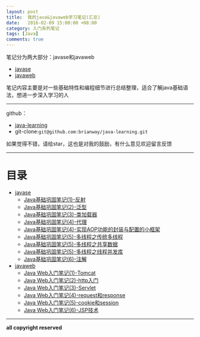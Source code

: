 ```yaml
---
layout: post
title:  我的java&javaweb学习笔记(汇总)
date:   2016-02-09 15:00:00 +08:00
category: 入门系列笔记
tags: [Java]
comments: true
---
```


笔记分为两大部分：javase和javaweb

- [javase](http://my.oschina.net/brianway/blog?catalog=3475426)
- [javaweb](http://my.oschina.net/brianway/blog?catalog=3475425)

笔记内容主要是对一些基础特性和编程细节进行总结整理，适合了解java基础语法，想进一步深入学习的人

<!-- more -->

----

github：

- [java-learning](https://github.com/brianway/java-learning)
- git-clone:`git@github.com:brianway/java-learning.git`


如果觉得不错，请给star，这也是对我的鼓励，有什么意见欢迎留言反馈


-----

# 目录

  - [javase](http://my.oschina.net/brianway/blog?catalog=3475426)
    - [Java基础巩固笔记(1)-反射](http://my.oschina.net/brianway/blog/599795)
    - [Java基础巩固笔记(2)-泛型](http://my.oschina.net/brianway/blog/599796)
    - [Java基础巩固笔记(3)-类加载器](http://my.oschina.net/brianway/blog/613524)
    - [Java基础巩固笔记(4)-代理](http://my.oschina.net/brianway/blog/613525)
    - [Java基础巩固笔记(4)-实现AOP功能的封装与配置的小框架](http://my.oschina.net/brianway/blog/613526)
    - [Java基础巩固笔记(5)-多线程之传统多线程](http://my.oschina.net/brianway/blog/614175)
    - [Java基础巩固笔记(5)-多线程之共享数据](http://my.oschina.net/brianway/blog/614176)
    - [Java基础巩固笔记(5)-多线程之线程并发库](http://my.oschina.net/brianway/blog/614177)
	- [Java基础巩固笔记(6)-注解](http://my.oschina.net/brianway/blog/618037)
  - [javaweb](http://my.oschina.net/brianway/blog?catalog=3475425)
    - [Java Web入门笔记(1)-Tomcat](http://my.oschina.net/brianway/blog/614205)
    - [Java Web入门笔记(2)-http入门](http://my.oschina.net/brianway/blog/614213)
    - [Java Web入门笔记(3)-Servlet](http://my.oschina.net/brianway/blog/614214)
    - [Java Web入门笔记(4)-request和response](http://my.oschina.net/brianway/blog/614215)
    - [Java Web入门笔记(5)-cookie和session](http://my.oschina.net/brianway/blog/614216)
    - [Java Web入门笔记(6)-JSP技术](http://my.oschina.net/brianway/blog/614217)


-----

**all copyright reserved**
